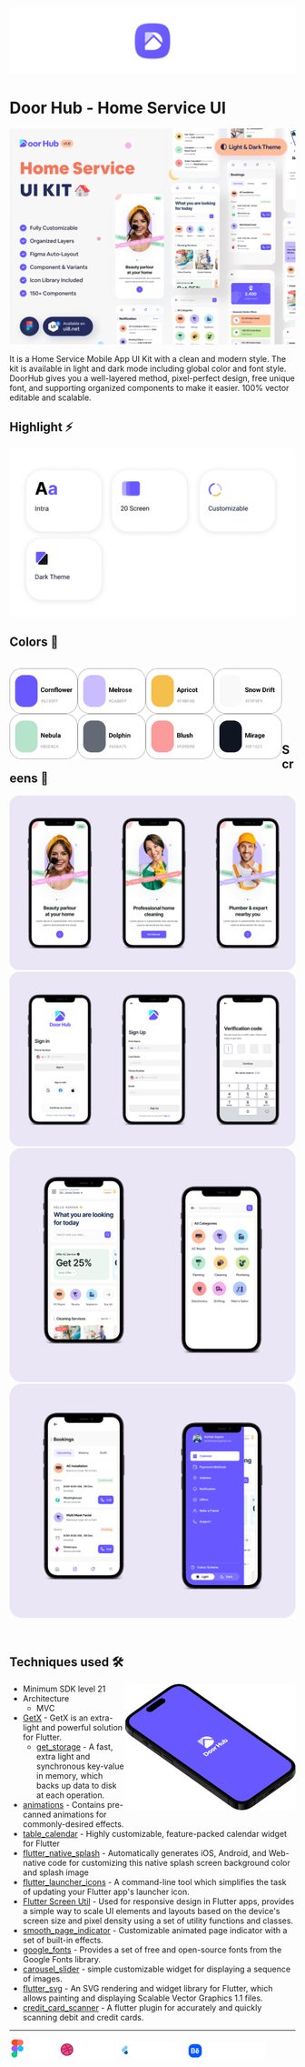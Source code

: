 [<img src="screenshots/app_logo.png"/>](https://github.com/moha-b/Pretty-Ui/releases/tag/doorhub)

# Door Hub - Home Service UI

<img src="screenshots/Mockup.png">

It is a Home Service Mobile App UI Kit with a clean and modern style. The kit is available in light and dark mode including global color and font style. DoorHub gives you a well-layered method, pixel-perfect design, free unique font, and supporting organized components to make it easier. 100% vector editable and scalable.

## Highlight ⚡
![edan](screenshots/Heighlight.png)

## Colors 🎨

<br>
<img width="120" align="left" src="screenshots/color1.png"/>
<img width="120" align="left" src="screenshots/color2.png"/>
<img width="120" align="left" src="screenshots/color3.png"/>
<img width="120" align="left" src="screenshots/color4.png"/>
<img width="120" align="left" src="screenshots/color5.png"/>
<img width="120" align="left" src="screenshots/color6.png"/>
<img width="120" align="left" src="screenshots/color7.png"/>
<img width="120" align="left" src="screenshots/color8.png"/>

<br>
<br>
<br>
<br>
<br>
<br>


## Screens 📱
![Frame_1](screenshots/Frame_1.png)
![Frame_2](screenshots/Frame_2.png)
![Frame_3](screenshots/Frame_3.png)
![Frame_4](screenshots/Frame_4.png)

<br>

## Techniques used 🛠️

<img width="300" align="right" src="screenshots/logo.png" alt="preview" />

- Minimum SDK level 21
- Architecture
    - MVC
- [GetX](https://pub.dev/packages/get) - GetX is an extra-light and powerful solution for Flutter.
    - [get_storage](https://pub.dev/packages/get_storage) - A fast, extra light and synchronous key-value in memory, which backs up data to disk at each operation.
- [animations](https://pub.dev/packages/animations) - Contains pre-canned animations for commonly-desired effects.
- [table_calendar](https://pub.dev/packages/table_calendar) - Highly customizable, feature-packed calendar widget for Flutter
- [flutter_native_splash](https://pub.dev/packages/flutter_native_splash) - Automatically generates iOS, Android, and Web-native code for customizing this native splash screen background color and splash image
- [flutter_launcher_icons](https://pub.dev/packages/flutter_launcher_icons) - A command-line tool which simplifies the task of updating your Flutter app's launcher icon.
- [Flutter Screen Util](https://pub.dev/packages/flutter_screenutil) - Used for responsive design in Flutter apps, provides a simple way to scale UI elements and layouts based on the device's screen size and pixel density using a set of utility functions and classes.
- [smooth_page_indicator](https://pub.dev/packages/smooth_page_indicator) - Customizable animated page indicator with a set of built-in effects.
- [google_fonts](https://pub.dev/packages/google_fonts) - Provides a set of free and open-source fonts from the Google Fonts library.
- [carousel_slider](https://pub.dev/packages/carousel_slider) - simple customizable widget for displaying a sequence of images.
- [flutter_svg](https://pub.dev/packages/flutter_svg) - An SVG rendering and widget library for Flutter, which allows painting and displaying Scalable Vector Graphics 1.1 files.
- [credit_card_scanner](https://pub.dev/packages/credit_card_scanner) - A flutter plugin for accurately and quickly scanning debit and credit cards.

---
[<img src="screenshots/figma.png" width="80">](https://www.figma.com/community/file/1080768549451892743)
[<img src="screenshots/dribbble.png" width="100">](https://dribbble.com/shots/17630833-DoorHub-Home-Service-UI-Kit)
<img src="screenshots/flutter_ui_dev_not_available.png" width="120">
<img src="screenshots/behance_not_available.png" width="140">
